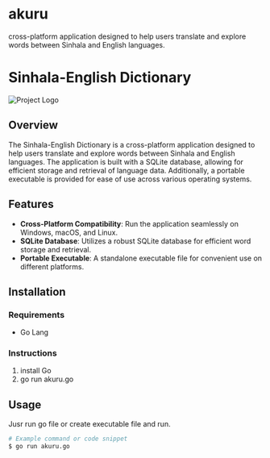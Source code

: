 # akuru
cross-platform application designed to help users translate and explore words between Sinhala and English languages.

# Sinhala-English Dictionary

![Project Logo](link_to_logo.png)

## Overview

The Sinhala-English Dictionary is a cross-platform application designed to help users translate and explore words between Sinhala and English languages. The application is built with a SQLite database, allowing for efficient storage and retrieval of language data. Additionally, a portable executable is provided for ease of use across various operating systems.

## Features

- **Cross-Platform Compatibility**: Run the application seamlessly on Windows, macOS, and Linux.
- **SQLite Database**: Utilizes a robust SQLite database for efficient word storage and retrieval.
- **Portable Executable**: A standalone executable file for convenient use on different platforms.

## Installation

### Requirements

- Go Lang

### Instructions

1. install Go
2. go run akuru.go

## Usage

Jusr run go file or create executable file and run.

```bash
# Example command or code snippet
$ go run akuru.go

